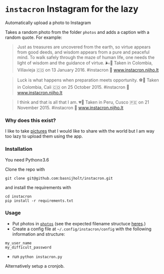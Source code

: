 # `instacron` Instagram for the lazy
Automatically upload a photo to Instagram

Takes a random photo from the folder `photos` and adds a caption with a random quote. For example:
>  Just as treasures are uncovered from the earth, so virtue appears from good deeds, and wisdom appears from a pure and peaceful mind. To walk safely through the maze of human life, one needs the light of wisdom and the guidance of virtue.  🌬🌱   Taken in Colombia, Villavieja 🇨🇴 on 13 January 2016.  #instacron 🐍 www.instacron.nijho.lt

> Luck is what happens when preparation meets opportunity.  ⚽🚌   Taken in Colombia, Cali 🇨🇴 on 25 October 2015.  #instacron 🐍 www.instacron.nijho.lt

> I think and that is all that I am.  💔🤷   Taken in Peru, Cusco 🇵🇪 on 21 November 2015.  #instacron 🐍 www.instacron.nijho.lt


### Why does this exist?
I like to take [pictures](https://www.instagram.com/bnijholt/) that I would like to share with the world but I am way too lazy to upload them using the app.

### Installation
You need Python≥3.6

Clone the repo with
```
git clone git@github.com:basnijholt/instacron.git
```
and install the requirements with
```
cd instacron
pip install -r requirements.txt
```

### Usage
* Put photos in [`photos`](photos) (see the expected filename structuce [heres](photos).)
* Create a config file at `~/.config/instacron/config` with the following information and structure:
```
my_user_name
my_difficult_password
```
* run `python instacron.py`

Alternatively setup a cronjob.
